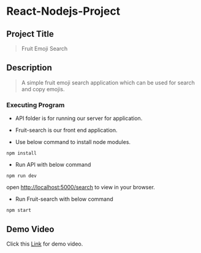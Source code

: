 # React-Nodejs-Project

## Project Title

> Fruit Emoji Search

## Description

> A simple fruit emoji search application which can be used for search and copy emojis.

### Executing Program

- API folder is for running our server for application.

- Fruit-search is our front end application.

- Use below command to install node modules.

```
npm install
```

- Run API with below command 

```
npm run dev
```
  open [http://localhost:5000/search](http://localhost:5000/search) to view  in your browser.
  
- Run Fruit-search with below command

```
npm start
```

## Demo Video

Click this [Link](https://drive.google.com/uc?export=download&id=1iPwZ3ZkH5Jtci4jfk25Haq0toIo0O_ue) for demo video.



